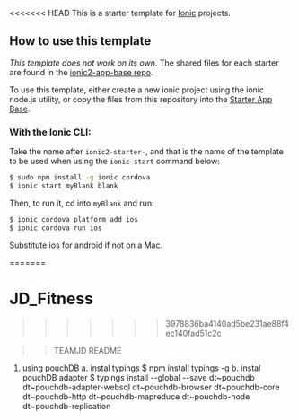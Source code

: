 <<<<<<< HEAD
This is a starter template for [Ionic](http://ionicframework.com/docs/) projects.

## How to use this template

*This template does not work on its own*. The shared files for each starter are found in the [ionic2-app-base repo](https://github.com/ionic-team/ionic2-app-base).

To use this template, either create a new ionic project using the ionic node.js utility, or copy the files from this repository into the [Starter App Base](https://github.com/ionic-team/ionic2-app-base).

### With the Ionic CLI:

Take the name after `ionic2-starter-`, and that is the name of the template to be used when using the `ionic start` command below:

```bash
$ sudo npm install -g ionic cordova
$ ionic start myBlank blank
```

Then, to run it, cd into `myBlank` and run:

```bash
$ ionic cordova platform add ios
$ ionic cordova run ios
```

Substitute ios for android if not on a Mac.

=======
# JD_Fitness
>>>>>>> 3978836ba4140ad5be231ae88f4ec140fad51c2c


>>TEAMJD README
1. using pouchDB
    a. instal typings
        $ npm install typings -g
    b. instal pouchDB adapter
        $ typings install --global --save dt~pouchdb dt~pouchdb-adapter-websql dt~pouchdb-browser dt~pouchdb-core dt~pouchdb-http dt~pouchdb-mapreduce dt~pouchdb-node dt~pouchdb-replication
    